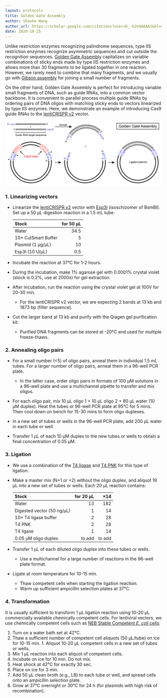 ```yaml
---
layout: protocols
title: Golden Gate Assembly
author: Shaohe Wang
author_url: https://scholar.google.com/citations?user=R_-kJV4AAAAJ&hl=en
date: 2020-10-25
---
```


Unlike restriction enzymes recognizing palindrome sequences, type IIS restriction enzymes recognize asymmetric sequences and cut outside the recognition sequences. [Golden Gate Assembly](https://www.neb.com/golden-gate/golden-gate) capitalizes on variable combinations of sticky ends made by type IIS restriction enzymes and allows more than 30 fragments to be ligated together in one reaction. However, we rarely need to combine that many fragments, and we usually go with [Gibson assembly](./gibson-assembly.html) for joining a small number of fragments.

On the other hand, Golden Gate Assembly is perfect for introducing variable small fragments of DNA, such as guide RNAs, into a common vector backbone. It is convenient to parallel process multiple guide RNAs by ordering pairs of DNA oligos with matching sticky ends to vectors linearized by type IIS enzymes. Here, we demonstrate an example of introducing Cas9 guide RNAs to the [lentiCRISPR v2](https://www.addgene.org/52961/) vector.

<img src="/assets/img/Golden-gate-assembly-01.png" alt="Golden Gate Assembly schematics" />

### 1. Linearizing vectors

* Linearize the [lentiCRISPR v2](https://www.addgene.org/52961/) vector with [Esp3I](https://www.neb.com/products/r0734-esp3i#Product%20Information) (isoschizomer of BsmBI). Set up a 50 μL digestion reaction in a 1.5 mL tube:

	| Stock | for 50 µL |
	|:---|---:|
	| Water	|	34.5 |
	| 10× CutSmart Buffer | 5 |
	| Plasmid (1 µg/µL) | 10 |
	| Esp3I (10 U/µL)	|	0.5 |

* Incubate the reaction at 37°C for 1-2 hours.

* During the incubation, make 1% agarose gel with 0.0001% crystal violet (stock is 0.2%, use at 2000x) for gel extraction.

* After incubation, run the reaction using the crystal violet gel at 100V for 20-30 min.

	- For the lentiCRISPR v2 vector, we are expecting 2 bands at 13 kb and 1873 bp (filler sequence).

* Cut the larger band at 13 kb and purify with the Qiagen gel purification kit.

	- Purified DNA fragments can be stored at -20°C and used for multiple freeze-thaws.

### 2. Annealing oligo pairs

* For a small number (<5) of oligo pairs, anneal them in individual 1.5 mL tubes. For a larger number of oligo pairs, anneal them in a 96-well PCR plate.

	- In the latter case, order oligo pairs in formats of 100 μM solutions in a 96-well plate and use a multichannel pipette to transfer and mix oligos.

* For each oligo pair, mix 10 μL oligo 1 + 10 μL oligo 2 + 80 μL water (10 μM duplex).  Heat the tubes or 96-well PCR plate at 95°C for 5 mins.  Then cool down on bench for 15-30 mins to form oligo duplexes.

* In a new set of tubes or wells in the 96-well PCR plate, add 200 µL water in each tube or well.

* Transfer 1 µL of each 10 μM duplex to the new tubes or wells to obtain a final concentration of 0.05 μM.

### 3. Ligation

* We use a combination of the [T4 ligase](https://www.neb.com/products/m0202-t4-dna-ligase#Product%20Information) and [T4 PNK](https://www.neb.com/products/m0201-t4-polynucleotide-kinase#Product%20Information) for this type of ligation.

* Make a master mix (N+1 or +2) without the oligo duplex, and aliquot 19 μL into a new set of tubes or wells. Each 20 μL reaction contains:

	| Stock | for 20 µL | ×14 |
	|:---|---:|---:|
	| Water	|	13 | 182 |
	|	Digested vector (50 ng/µL)	|	1 | 14 |
	|	10× T4 ligase buffer | 2 | 28 |
	|	T4 PNK | 2 | 28 |
	|	T4 ligase | 1 | 14 |
	|	0.05 μM oligo duplex |	to add | to add |

* Transfer 1 μL of each diluted oligo duplex into these tubes or wells.

	- Use a multichannel for a large number of reactions in the 96-well plate format.

* Ligate at room temperature for 10-15 min.

	- Thaw competent cells when starting the ligation reaction.
	- Warm up sufficient ampicillin selection plates at 37°C.

### 4. Transformation

It is usually sufficient to transform 1 µL ligation reaction using 10-20 µL commercially available chemically competent cells. For lentiviral vectors, we use chemically competent cells such as [NEB Stable Competent _E. coli_ cells](https://www.neb.com/products/c3040-neb-stable-competent-e-coli-high-efficiency#Product%20Information):

  1. Turn on a water bath set at 42°C.
  1. Thaw a sufficient number of competent cell aliquots (50 µL/tube) on ice for 10-15 min.
	1. Aliquot 10-20 µL competent cells in a new set of tubes or wells.
  1. Mix 1 µL reaction into each aliquot of competent cells.
  1. Incubate on ice for 10 min. Do not mix.
  1. Heat shock at 42°C for exactly 30 sec.
  1. Place on ice for 3 min.
  1. Add 50 µL clean broth (e.g., LB) to each tube or well, and spread cells onto an ampicillin selection plate.
  1. Grow at 37°C overnight or 30°C for 24 h (for plasmids with high risk of recombination).
